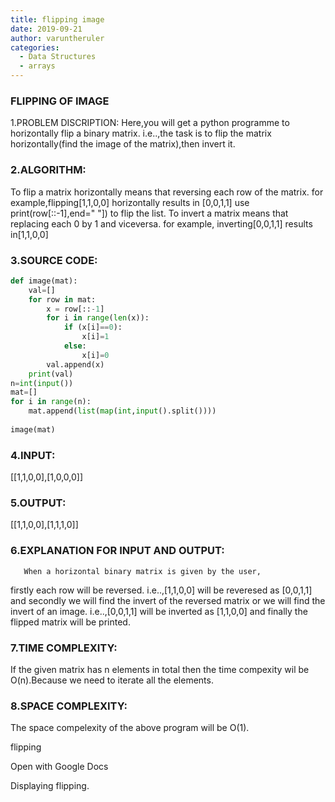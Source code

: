 ```yaml
---
title: flipping image
date: 2019-09-21
author: varuntheruler
categories:
  - Data Structures
  - arrays
---
```


### FLIPPING OF IMAGE

1.PROBLEM DISCRIPTION:
    Here,you will get a python programme to horizontally flip
a binary matrix.
     i.e..,the task is to flip the matrix horizontally(find the image
of the matrix),then invert it.

### 2.ALGORITHM:
  To flip a matrix horizontally means that reversing
each row of the matrix.
  for example,flipping[1,1,0,0] horizontally results
in [0,0,1,1]
       use print(row[::-1],end=" "]) to flip the list.
  To invert a matrix means that replacing each 0 by 1
and viceversa.
  for example, inverting[0,0,1,1] results in[1,1,0,0]

### 3.SOURCE CODE:
```python
def image(mat):
    val=[]
    for row in mat:
        x = row[::-1]
        for i in range(len(x)):
            if (x[i]==0):
                x[i]=1
            else:
                x[i]=0
        val.append(x)
    print(val)         
n=int(input())
mat=[]
for i in range(n):
    mat.append(list(map(int,input().split())))
                
image(mat)
```

### 4.INPUT:
  
   [[1,1,0,0],[1,0,0,0]]

### 5.OUTPUT:
  
   [[1,1,0,0],[1,1,1,0]]

### 6.EXPLANATION FOR INPUT AND OUTPUT:
       When a horizontal binary matrix is given by the user,
firstly each row will be reversed.
               i.e..,[1,1,0,0] will be reveresed as [0,0,1,1]
and secondly we will find the invert of the reversed matrix or
we will find the invert of an image.
               i.e..,[0,0,1,1] will be inverted as [1,1,0,0]
and finally the flipped matrix will be printed.

### 7.TIME COMPLEXITY:

   If the given matrix has n elements in total then the
time compexity wil be O(n).Because we need to iterate all
the elements.

### 8.SPACE COMPLEXITY:
 The space compelexity of the above program will be O(1).

     
    


flipping

Open with Google Docs





Displaying flipping.